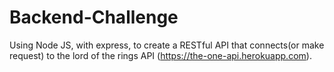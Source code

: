 # Backend-Challenge
Using Node JS, with express, to create a RESTful API that connects(or make request) to the lord of the rings API (https://the-one-api.herokuapp.com).
